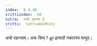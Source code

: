 ```yaml
---
index:  8.4.46
vrittiindex:  50
sutra:  अचो रहाभ्यां द्वे
vritti:  tattvabodhini 
---
```


अचो रहाभ्याम्। अचः किम् ? `ह्लुते` इत्यादौ नकारस्य माभूत्। 

